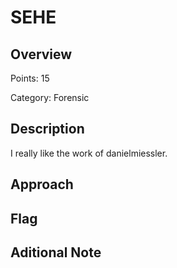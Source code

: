 # SEHE
## Overview 
Points: 15

Category: Forensic
## Description
I really like the work of danielmiessler.
## Approach
    
## Flag

## Aditional Note

